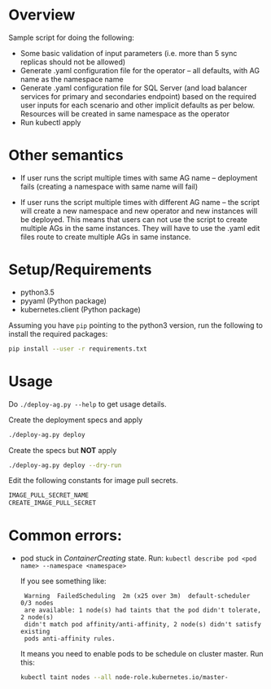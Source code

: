 # Overview
Sample script for doing the following:
 - Some basic validation of input parameters (i.e. more than 5 sync replicas
   should not be allowed)
 - Generate .yaml configuration file for the operator – all defaults, with AG
   name as the namespace name
 - Generate .yaml configuration file for SQL Server (and load balancer
   services for primary and secondaries endpoint) based on the required user
   inputs for each scenario and other implicit defaults as per below.
   Resources will be created in same namespace as the operator
-  Run kubectl apply

# Other semantics
 - If user runs the script multiple times with same AG name – deployment fails
   (creating a namespace with same name will fail) 

 - If user runs the script multiple times with different AG name – the script
   will create a new namespace and new operator and new instances will be
   deployed. This means that users can not use the script to create multiple
   AGs in the same instances. They will have to use the .yaml edit files route
   to create multiple AGs in same instance. 

# Setup/Requirements
 - python3.5
 - pyyaml (Python package)
 - kubernetes.client (Python package)

Assuming you have `pip` pointing to the python3 version, run the following to 
install the required packages:
```sh
pip install --user -r requirements.txt
```

# Usage
Do `./deploy-ag.py --help` to get usage details.

Create the deployment specs and apply
```sh
./deploy-ag.py deploy
```

Create the specs but **NOT** apply
```sh
./deploy-ag.py deploy --dry-run
```

Edit the following constants for image pull secrets.

```python
IMAGE_PULL_SECRET_NAME
CREATE_IMAGE_PULL_SECRET
```

# Common errors:
- pod stuck in *ContainerCreating* state.
  Run: `kubectl describe pod <pod name> --namespace <namespace>`

  If you see something like:

  ```
   Warning  FailedScheduling  2m (x25 over 3m)  default-scheduler  0/3 nodes
   are available: 1 node(s) had taints that the pod didn't tolerate, 2 node(s)
   didn't match pod affinity/anti-affinity, 2 node(s) didn't satisfy existing
   pods anti-affinity rules.
  ```

  It means you need to enable pods to be schedule on cluster master. Run this:

  ```sh
  kubectl taint nodes --all node-role.kubernetes.io/master-
  ```
